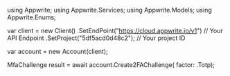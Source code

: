 using Appwrite;
using Appwrite.Services;
using Appwrite.Models;
using Appwrite.Enums;

var client = new Client()
    .SetEndPoint("https://cloud.appwrite.io/v1") // Your API Endpoint
    .SetProject("5df5acd0d48c2"); // Your project ID

var account = new Account(client);

MfaChallenge result = await account.Create2FAChallenge(
    factor: .Totp);